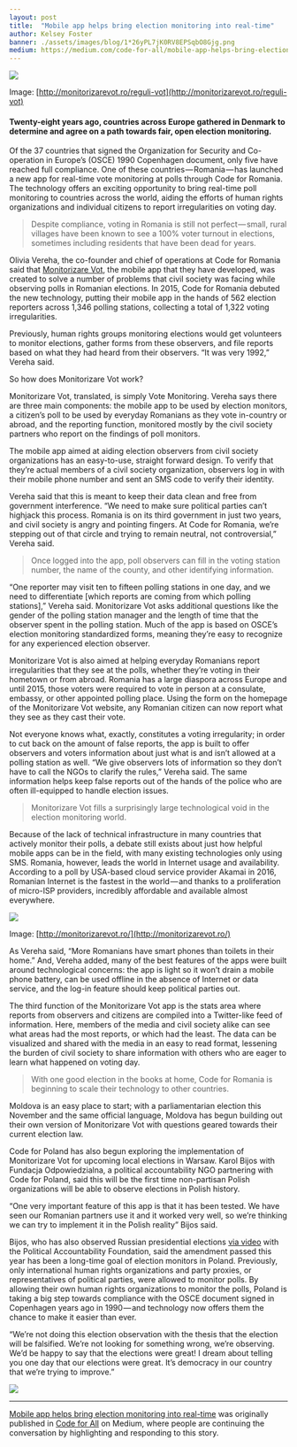 ```yaml
---
layout: post
title:  "Mobile app helps bring election monitoring into real-time"
author: Kelsey Foster
banner: ./assets/images/blog/1*26yPL7jK0RV8EPSqbO8Gjg.png
medium: https://medium.com/code-for-all/mobile-app-helps-bring-election-monitoring-into-real-time-fe3e3609d05a?source=rss----77bd73f07099--project
---
```


![](https://cdn-images-1.medium.com/max/1024/1*26yPL7jK0RV8EPSqbO8Gjg.png)

Image: [http://monitorizarevot.ro/reguli-vot](http://monitorizarevot.ro/reguli-vot)

#### Twenty-eight years ago, countries across Europe gathered in Denmark to determine and agree on a path towards fair, open election monitoring.

Of the 37 countries that signed the Organization for Security and Co-operation in Europe’s (OSCE) 1990 Copenhagen document, only five have reached full compliance. One of these countries — Romania — has launched a new app for real-time vote monitoring at polls through Code for Romania. The technology offers an exciting opportunity to bring real-time poll monitoring to countries across the world, aiding the efforts of human rights organizations and individual citizens to report irregularities on voting day.

> Despite compliance, voting in Romania is still not perfect — small, rural villages have been known to see a 100% voter turnout in elections, sometimes including residents that have been dead for years.

Olivia Vereha, the co-founder and chief of operations at Code for Romania said that [Monitorizare Vot](http://monitorizarevot.ro/), the mobile app that they have developed, was created to solve a number of problems that civil society was facing while observing polls in Romanian elections. In 2015, Code for Romania debuted the new technology, putting their mobile app in the hands of 562 election reporters across 1,346 polling stations, collecting a total of 1,322 voting irregularities.

Previously, human rights groups monitoring elections would get volunteers to monitor elections, gather forms from these observers, and file reports based on what they had heard from their observers. “It was very 1992,” Vereha said.

So how does Monitorizare Vot work?

Monitorizare Vot, translated, is simply Vote Monitoring. Vereha says there are three main components: the mobile app to be used by election monitors, a citizen’s poll to be used by everyday Romanians as they vote in-country or abroad, and the reporting function, monitored mostly by the civil society partners who report on the findings of poll monitors.

The mobile app aimed at aiding election observers from civil society organizations has an easy-to-use, straight forward design. To verify that they’re actual members of a civil society organization, observers log in with their mobile phone number and sent an SMS code to verify their identity.

Vereha said that this is meant to keep their data clean and free from government interference. “We need to make sure political parties can’t highjack this process. Romania is on its third government in just two years, and civil society is angry and pointing fingers. At Code for Romania, we’re stepping out of that circle and trying to remain neutral, not controversial,” Vereha said.

> Once logged into the app, poll observers can fill in the voting station number, the name of the county, and other identifying information.

“One reporter may visit ten to fifteen polling stations in one day, and we need to differentiate \[which reports are coming from which polling stations\],” Vereha said. Monitorizare Vot asks additional questions like the gender of the polling station manager and the length of time that the observer spent in the polling station. Much of the app is based on OSCE’s election monitoring standardized forms, meaning they’re easy to recognize for any experienced election observer.

Monitorizare Vot is also aimed at helping everyday Romanians report irregularities that they see at the polls, whether they’re voting in their hometown or from abroad. Romania has a large diaspora across Europe and until 2015, those voters were required to vote in person at a consulate, embassy, or other appointed polling place. Using the form on the homepage of the Monitorizare Vot website, any Romanian citizen can now report what they see as they cast their vote.

Not everyone knows what, exactly, constitutes a voting irregularity; in order to cut back on the amount of false reports, the app is built to offer observers and voters information about just what is and isn’t allowed at a polling station as well. “We give observers lots of information so they don’t have to call the NGOs to clarify the rules,” Vereha said. The same information helps keep false reports out of the hands of the police who are often ill-equipped to handle election issues.

> Monitorizare Vot fills a surprisingly large technological void in the election monitoring world.

Because of the lack of technical infrastructure in many countries that actively monitor their polls, a debate still exists about just how helpful mobile apps can be in the field, with many existing technologies only using SMS. Romania, however, leads the world in Internet usage and availability. According to a poll by USA-based cloud service provider Akamai in 2016, Romanian Internet is the fastest in the world — and thanks to a proliferation of micro-ISP providers, incredibly affordable and available almost everywhere.

![](https://cdn-images-1.medium.com/max/1024/1*yLNjf-CIwxXutJ8NkXmJLw.png)

Image: [http://monitorizarevot.ro/](http://monitorizarevot.ro/)

As Vereha said, “More Romanians have smart phones than toilets in their home.” And, Vereha added, many of the best features of the apps were built around technological concerns: the app is light so it won’t drain a mobile phone battery, can be used offline in the absence of Internet or data service, and the log-in feature should keep political parties out.

The third function of the Monitorizare Vot app is the stats area where reports from observers and citizens are compiled into a Twitter-like feed of information. Here, members of the media and civil society alike can see what areas had the most reports, or which had the least. The data can be visualized and shared with the media in an easy to read format, lessening the burden of civil society to share information with others who are eager to learn what happened on voting day.

> With one good election in the books at home, Code for Romania is beginning to scale their technology to other countries.

Moldova is an easy place to start; with a parliamentarian election this November and the same official language, Moldova has begun building out their own version of Monitorizare Vot with questions geared towards their current election law.

Code for Poland has also begun exploring the implementation of Monitorizare Vot for upcoming local elections in Warsaw. Karol Bijos with Fundacja Odpowiedzialna, a political accountability NGO partnering with Code for Poland, said this will be the first time non-partisan Polish organizations will be able to observe elections in Polish history.

“One very important feature of this app is that it has been tested. We have seen our Romanian partners use it and it worked very well, so we’re thinking we can try to implement it in the Polish reality” Bijos said.

Bijos, who has also observed Russian presidential elections [via video](https://www.youtube.com/watch?v=GtrTMXelynk) with the Political Accountability Foundation, said the amendment passed this year has been a long-time goal of election monitors in Poland. Previously, only international human rights organizations and party proxies, or representatives of political parties, were allowed to monitor polls. By allowing their own human rights organizations to monitor the polls, Poland is taking a big step towards compliance with the OSCE document signed in Copenhagen years ago in 1990 — and technology now offers them the chance to make it easier than ever.

“We’re not doing this election observation with the thesis that the election will be falsified. We’re not looking for something wrong, we’re observing. We’d be happy to say that the elections were great! I dream about telling you one day that our elections were great. It’s democracy in our country that we’re trying to improve.”

![](https://medium.com/_/stat?event=post.clientViewed&referrerSource=full_rss&postId=fe3e3609d05a)

* * *

[Mobile app helps bring election monitoring into real-time](https://medium.com/code-for-all/mobile-app-helps-bring-election-monitoring-into-real-time-fe3e3609d05a) was originally published in [Code for All](https://medium.com/code-for-all) on Medium, where people are continuing the conversation by highlighting and responding to this story.